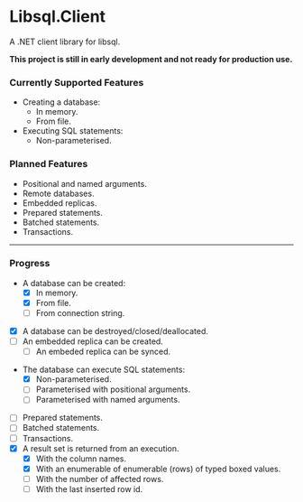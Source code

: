 ﻿# Libsql.Client

A .NET client library for libsql.

**This project is still in early development and not ready for production use.**

### Currently Supported Features

- Creating a database:
  - In memory.
  - From file.
- Executing SQL statements:
  - Non-parameterised.

### Planned Features

- Positional and named arguments.
- Remote databases.
- Embedded replicas.
- Prepared statements.
- Batched statements.
- Transactions.

---

### Progress
- A database can be created:
  - [x] In memory.
  - [x] From file.
  - [ ] From connection string.
- [x] A database can be destroyed/closed/deallocated.
- [ ] An embedded replica can be created.
  - [ ] An embeded replica can be synced.
- The database can execute SQL statements:
  - [x] Non-parameterised.
  - [ ] Parameterised with positional arguments.
  - [ ] Parameterised with named arguments.
- [ ] Prepared statements.
- [ ] Batched statements.
- [ ] Transactions.
- [x] A result set is returned from an execution.
  - [x] With the column names.
  - [x] With an enumerable of enumerable (rows) of typed boxed values.
  - [ ] With the number of affected rows.
  - [ ] With the last inserted row id.
